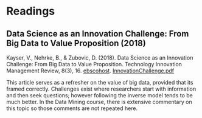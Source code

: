 # Readings

## Data Science as an Innovation Challenge: From Big Data to Value Proposition (2018)

Kayser, V., Nehrke, B., & Zubovic, D. (2018). Data Science as an Innovation Challenge: From Big Data to Value Proposition. Technology Innovation Management Review, 8(3), 16. [ebscohost](https://search-ebscohost-com.proxy1.ncu.edu/login.aspx?direct=true&db=edb&AN=128694817&site=eds-live). [InnovationChallenge.pdf](InnovationChallenge.pdf)

This article serves as a refresher on the value of big data, provided that its framed correctly.  Challenges exist where researchers start with information and then seek questions; however following the inverse model tends to be much better.  In the Data Mining course, there is extensive commentary on this topic so those comments are not repeated here.
